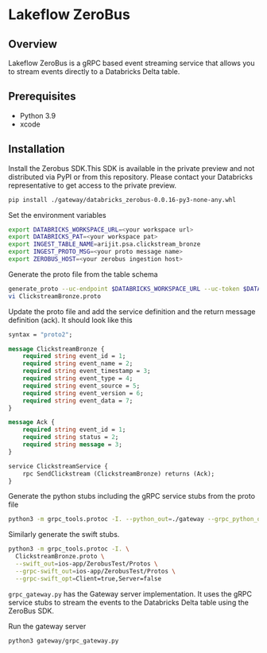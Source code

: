 
# Lakeflow ZeroBus

## Overview

Lakeflow ZeroBus is a gRPC based event streaming service that allows you to stream events directly to a Databricks Delta table.

## Prerequisites

- Python 3.9
- xcode
## Installation

Install the Zerobus SDK.This SDK is available in the private preview and not distributed via PyPI or from this repository. Please contact your Databricks  representative to get access to the private preview.

```bash
pip install ./gateway/databricks_zerobus-0.0.16-py3-none-any.whl
```

Set the environment variables
```bash
export DATABRICKS_WORKSPACE_URL=<your workspace url>
export DATABRICKS_PAT=<your workspace pat>
export INGEST_TABLE_NAME=arijit.psa.clickstream_bronze
export INGEST_PROTO_MSG=<your proto message name>
export ZEROBUS_HOST=<your zerobus ingestion host>
```

Generate the proto file from the table schema
```bash
generate_proto --uc-endpoint $DATABRICKS_WORKSPACE_URL --uc-token $DATABRICKS_PAT --table arijit.psa.clickstream_bronze --output ClickstreamBronze.proto
vi ClickstreamBronze.proto
```

Update the proto file and add the service definition and the return message definition (ack). It should look like this

```proto
syntax = "proto2";

message ClickstreamBronze {
    required string event_id = 1;
    required string event_name = 2;
    required string event_timestamp = 3;
    required string event_type = 4;
    required string event_source = 5;
    required string event_version = 6;
    required string event_data = 7;
}

message Ack {
    required string event_id = 1;
    required string status = 2;
    required string message = 3;
}

service ClickstreamService {
    rpc SendClickstream (ClickstreamBronze) returns (Ack);
}
```

Generate the python stubs including the gRPC service stubs from the proto file
```bash
python3 -m grpc_tools.protoc -I. --python_out=./gateway --grpc_python_out=./gateway ClickstreamBronze.proto
```
Similarly generate the swift stubs.
```bash
python3 -m grpc_tools.protoc -I. \
  ClickstreamBronze.proto \
  --swift_out=ios-app/ZerobusTest/Protos \
  --grpc-swift_out=ios-app/ZerobusTest/Protos \
  --grpc-swift_opt=Client=true,Server=false
```

`grpc_gateway.py` has the Gateway server implementation. It uses the gRPC service stubs to stream the events to the Databricks Delta table using the ZeroBus SDK.

Run the gateway server
```bash
python3 gateway/grpc_gateway.py
```


